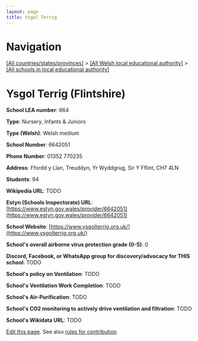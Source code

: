 ```yaml
---
layout: page
title: Ysgol Terrig
---
```

# Navigation

[[All countries/states/provinces]](../../..) > [[All Welsh local educational authority]](../..) > [[All schools in local educational authority]](..)

# Ysgol Terrig (Flintshire)

**School LEA number**: 664

**Type**: Nursery, Infants & Juniors

**Type (Welsh)**: Welsh medium

**School Number**: 6642051

**Phone Number**: 01352 770235

**Address**: Ffordd y Llan, Treuddyn, Yr Wyddgrug, Sir Y Fflint, CH7 4LN

**Students**: 94

**Wikipedia URL**: TODO

**Estyn (Schools Inspectorate) URL**: [https://www.estyn.gov.wales/provider/6642051](https://www.estyn.gov.wales/provider/6642051)

**School Website**: [https://www.ysgolterrig.org.uk/](https://www.ysgolterrig.org.uk/)

**School's overall airborne virus protection grade (0-5)**: 0

**Discord, Facebook, or WhatsApp group for discovery/advocacy for THIS school**: TODO

**School's policy on Ventilation**: TODO

**School's Ventilation Work Completion**: TODO

**School's Air-Purification**: TODO

**School's CO2 monitoring to actively drive ventilation and filtration**: TODO

**School's Wikidata URL**: TODO




[Edit this page](https://github.com/VentilationProject/Wales/edit/prif/./Flintshire/Ysgol_Terrig.md). See also [rules for contribution](../../../contribution-rules/)